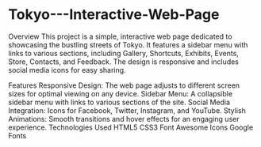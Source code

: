 # Tokyo---Interactive-Web-Page
Overview
This project is a simple, interactive web page dedicated to showcasing the bustling streets of Tokyo. It features a sidebar menu with links to various sections, including Gallery, Shortcuts, Exhibits, Events, Store, Contacts, and Feedback. The design is responsive and includes social media icons for easy sharing.

Features
Responsive Design: The web page adjusts to different screen sizes for optimal viewing on any device.
Sidebar Menu: A collapsible sidebar menu with links to various sections of the site.
Social Media Integration: Icons for Facebook, Twitter, Instagram, and YouTube.
Stylish Animations: Smooth transitions and hover effects for an engaging user experience.
Technologies Used
HTML5
CSS3
Font Awesome Icons
Google Fonts
